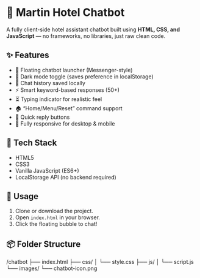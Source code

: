 
# 🏨 Martin Hotel Chatbot

A fully client-side hotel assistant chatbot built using **HTML, CSS, and JavaScript** — no frameworks, no libraries, just raw clean code.

## ✨ Features

- 🫧 Floating chatbot launcher (Messenger-style)
- 🌙 Dark mode toggle (saves preference in localStorage)
- 💬 Chat history saved locally
- ⚡ Smart keyword-based responses (50+)
- ⏳ Typing indicator for realistic feel
- 🏠 “Home/Menu/Reset” command support
- 🔘 Quick reply buttons
- 📱 Fully responsive for desktop & mobile

## 📁 Tech Stack

- HTML5
- CSS3
- Vanilla JavaScript (ES6+)
- LocalStorage API (no backend required)

## 🚀 Usage

1. Clone or download the project.
2. Open `index.html` in your browser.
3. Click the floating bubble to chat!

## 📦 Folder Structure
/chatbot
├── index.html
├── css/
│   └── style.css
├── js/
│   └── script.js
└── images/
└── chatbot-icon.png
